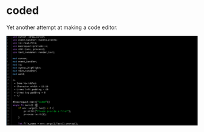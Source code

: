 # coded

Yet another attempt at making a code editor.

![alt text](https://github.com/HesamFH/Coded/raw/master/resources/screenshot_1.png "Screenshot 1")
